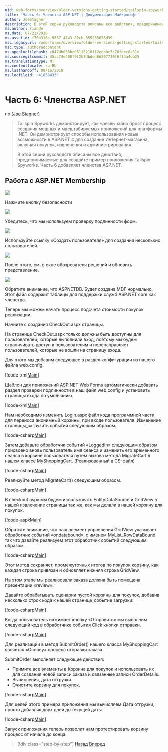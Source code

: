 ```yaml
---
uid: web-forms/overview/older-versions-getting-started/tailspin-spyworks/tailspin-spyworks-part-6
title: 'Часть 6: Членства ASP.NET | Документация Майкрософт'
author: JoeStagner
description: В этой серии руководств описаны все действия, предпринимаемые для создайте пример приложения Tailspin Spyworks. Часть 6 добавляет членства ASP.NET.
ms.author: riande
ms.date: 07/21/2010
ms.assetid: f70a310c-9557-4743-82cb-655265676d39
msc.legacyurl: /web-forms/overview/older-versions-getting-started/tailspin-spyworks/tailspin-spyworks-part-6
msc.type: authoredcontent
ms.openlocfilehash: c847db058bc03115210f12eeb0c3c76fecc8a31e
ms.sourcegitcommit: 45ac74e400f9f2b7dbded66297730f6f14a4eb25
ms.translationtype: MT
ms.contentlocale: ru-RU
ms.lasthandoff: 08/16/2018
ms.locfileid: "41838433"
---
```

<a name="part-6-aspnet-membership"></a>Часть 6: Членства ASP.NET
====================
по [(Joe Stagner)](https://github.com/JoeStagner)

> Tailspin Spyworks демонстрирует, как чрезвычайно прост процесс создания мощных и масштабируемых приложений для платформы .NET. Он демонстрирует способы использования новые возможности в ASP.NET 4 для создание Интернет-магазина, включая покупок, извлечения и администрирования.
> 
> В этой серии руководств описаны все действия, предпринимаемые для создайте пример приложения Tailspin Spyworks. Часть 6 добавляет членства ASP.NET.


## <a id="_Toc260221672"></a>  Работа с ASP.NET Membership

![](tailspin-spyworks-part-6/_static/image1.png)

Нажмите кнопку безопасности

![](tailspin-spyworks-part-6/_static/image1.jpg)

Убедитесь, что мы используем проверку подлинности форм.

![](tailspin-spyworks-part-6/_static/image2.jpg)

Используйте ссылку «Создать пользователя» для создания нескольких пользователей.

![](tailspin-spyworks-part-6/_static/image3.jpg)

После этого, см. в окне обозревателя решений и обновить представление.

![](tailspin-spyworks-part-6/_static/image2.png)

Обратите внимание, что ASPNETDB. Будет создана MDF нормально. Этот файл содержит таблицы для поддержки служб ASP.NET core как членства.

Теперь мы можем начать процесс подсчета стоимости покупок реализации.

Начните с создания CheckOut.aspx страницы.

На странице CheckOut.aspx только должны быть доступны для пользователей, которые выполнили вход, поэтому мы будем ограничивать доступ к пользователям и перенаправляет пользователей, которые не вошли на страницу входа.

Для этого мы добавим следующее в раздел конфигурации из нашего файла web.config.

[!code-xml[Main](tailspin-spyworks-part-6/samples/sample1.xml)]

Шаблон для приложений ASP.NET Web Forms автоматически добавить раздел проверки подлинности в наш файл web.config и установить страницы входа по умолчанию.

[!code-xml[Main](tailspin-spyworks-part-6/samples/sample2.xml)]

Нам необходимо изменить Login.aspx файл кода программной части для переноса анонимный корзины, при входе пользователя. Изменение страницы\_загрузить событий следующим образом.

[!code-csharp[Main](tailspin-spyworks-part-6/samples/sample3.cs)]

Затем добавьте обработчик событий «LoggedIn» следующим образом присвоено вновь пользователь имя сеанса и изменить его временного сеанса в корзине пользователя путем вызова метода MigrateCart в нашем классе MyShoppingCart. (Реализованный в CS-файл)

[!code-csharp[Main](tailspin-spyworks-part-6/samples/sample4.cs)]

Реализуйте метод MigrateCart() следующим образом.

[!code-csharp[Main](tailspin-spyworks-part-6/samples/sample5.cs)]

В checkout.aspx мы будем использовать EntityDataSource и GridView в нашей извлечение страницы так же, как мы делали в нашей корзину для покупок.

[!code-aspx[Main](tailspin-spyworks-part-6/samples/sample6.aspx)]

Обратите внимание, что наш элемент управления GridView указывает обработчик событий «ondatabound», с именем MyList\_RowDataBound так что давайте реализуем этот обработчик событий следующим образом.

[!code-csharp[Main](tailspin-spyworks-part-6/samples/sample7.cs)]

Этот метод сохраняет, промежуточных итогов по покупок корзину, как каждая строка привязан и обновляет нижняя строка GridView.

На этом этапе мы реализовали заказа должна быть помещена презентации «review».

Давайте обрабатывать сценарии пустой корзины для покупок, добавив несколько строк кода к нашей странице\_событие загрузки:

[!code-csharp[Main](tailspin-spyworks-part-6/samples/sample8.cs)]

Когда пользователь нажимает кнопку «Отправить» мы выполним следующий код в обработчике события Click кнопки отправки.

[!code-csharp[Main](tailspin-spyworks-part-6/samples/sample9.cs)]

Для реализации в метод SubmitOrder() нашего класса MyShoppingCart является «Основу» процесс отправки заказа.

SubmitOrder выполняет следующие действия:

- Примите все элементы в Корзина для покупок и использовать их для создания новой записи заказа и связанные записи OrderDetails.
- Вычисления, дата отгрузки.
- Очистите корзину для покупок.


[!code-csharp[Main](tailspin-spyworks-part-6/samples/sample10.cs)]

Для целей этого примера приложения мы вычисляем Дата отгрузки, просто добавляя двух дней до текущей даты.

[!code-csharp[Main](tailspin-spyworks-part-6/samples/sample11.cs)]

Запуск приложения теперь позволит нам протестировать корзину процесс от начала до конца.

> [!div class="step-by-step"]
> [Назад](tailspin-spyworks-part-5.md)
> [Вперед](tailspin-spyworks-part-7.md)
